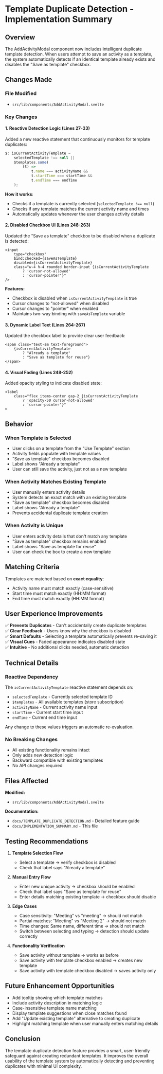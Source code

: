 # Template Duplicate Detection - Implementation Summary

## Overview
The AddActivityModal component now includes intelligent duplicate template detection. When users attempt to save an activity as a template, the system automatically detects if an identical template already exists and disables the "Save as template" checkbox.

## Changes Made

### File Modified
- `src/lib/components/AddActivityModal.svelte`

### Key Changes

#### 1. Reactive Detection Logic (Lines 27-33)
Added a new reactive statement that continuously monitors for template duplicates:

```typescript
$: isCurrentActivityTemplate =
    selectedTemplate !== null ||
    $templates.some(
        (t) =>
            t.name === activityName &&
            t.startTime === startTime &&
            t.endTime === endTime
    );
```

**How it works:**
- Checks if a template is currently selected (`selectedTemplate !== null`)
- Checks if any template matches the current activity name and times
- Automatically updates whenever the user changes activity details

#### 2. Disabled Checkbox UI (Lines 248-263)
Updated the "Save as template" checkbox to be disabled when a duplicate is detected:

```svelte
<input
    type="checkbox"
    bind:checked={saveAsTemplate}
    disabled={isCurrentActivityTemplate}
    class="w-4 h-4 rounded border-input {isCurrentActivityTemplate
        ? 'cursor-not-allowed'
        : 'cursor-pointer'}"
/>
```

**Features:**
- Checkbox is disabled when `isCurrentActivityTemplate` is true
- Cursor changes to "not-allowed" when disabled
- Cursor changes to "pointer" when enabled
- Maintains two-way binding with `saveAsTemplate` variable

#### 3. Dynamic Label Text (Lines 264-267)
Updated the checkbox label to provide clear user feedback:

```svelte
<span class="text-sm text-foreground">
    {isCurrentActivityTemplate
        ? "Already a template"
        : "Save as template for reuse"}
</span>
```

#### 4. Visual Fading (Lines 248-252)
Added opacity styling to indicate disabled state:

```svelte
<label
    class="flex items-center gap-2 {isCurrentActivityTemplate
        ? 'opacity-50 cursor-not-allowed'
        : 'cursor-pointer'}"
>
```

## Behavior

### When Template is Selected
- User clicks on a template from the "Use Template" section
- Activity fields populate with template values
- "Save as template" checkbox becomes disabled
- Label shows "Already a template"
- User can still save the activity, just not as a new template

### When Activity Matches Existing Template
- User manually enters activity details
- System detects an exact match with an existing template
- "Save as template" checkbox becomes disabled
- Label shows "Already a template"
- Prevents accidental duplicate template creation

### When Activity is Unique
- User enters activity details that don't match any template
- "Save as template" checkbox remains enabled
- Label shows "Save as template for reuse"
- User can check the box to create a new template

## Matching Criteria

Templates are matched based on **exact equality**:
- Activity name must match exactly (case-sensitive)
- Start time must match exactly (HH:MM format)
- End time must match exactly (HH:MM format)

## User Experience Improvements

✅ **Prevents Duplicates** - Can't accidentally create duplicate templates  
✅ **Clear Feedback** - Users know why the checkbox is disabled  
✅ **Smart Defaults** - Selecting a template automatically prevents re-saving it  
✅ **Visual Cues** - Faded appearance indicates disabled state  
✅ **Intuitive** - No additional clicks needed, automatic detection

## Technical Details

### Reactive Dependency
The `isCurrentActivityTemplate` reactive statement depends on:
- `selectedTemplate` - Currently selected template ID
- `$templates` - All available templates (store subscription)
- `activityName` - Current activity name input
- `startTime` - Current start time input
- `endTime` - Current end time input

Any change to these values triggers an automatic re-evaluation.

### No Breaking Changes
- All existing functionality remains intact
- Only adds new detection logic
- Backward compatible with existing templates
- No API changes required

## Files Affected

**Modified:**
- `src/lib/components/AddActivityModal.svelte`

**Documentation:**
- `docs/TEMPLATE_DUPLICATE_DETECTION.md` - Detailed feature guide
- `docs/IMPLEMENTATION_SUMMARY.md` - This file

## Testing Recommendations

1. **Template Selection Flow**
   - Select a template → verify checkbox is disabled
   - Check that label says "Already a template"

2. **Manual Entry Flow**
   - Enter new unique activity → checkbox should be enabled
   - Check that label says "Save as template for reuse"
   - Enter details matching existing template → checkbox should disable

3. **Edge Cases**
   - Case sensitivity: "Meeting" vs "meeting" → should not match
   - Partial matches: "Meeting" vs "Meeting 2" → should not match
   - Time changes: Same name, different time → should not match
   - Switch between selecting and typing → detection should update correctly

4. **Functionality Verification**
   - Save activity without template → works as before
   - Save activity with template checkbox enabled → creates new template
   - Save activity with template checkbox disabled → saves activity only

## Future Enhancement Opportunities

- Add tooltip showing which template matches
- Include activity description in matching logic
- Case-insensitive template name matching
- Display template suggestions when close matches found
- Add "Update existing template" alternative to creating duplicate
- Highlight matching template when user manually enters matching details

## Conclusion

The template duplicate detection feature provides a smart, user-friendly safeguard against creating redundant templates. It improves the overall usability of the template system by automatically detecting and preventing duplicates with minimal UI complexity.
